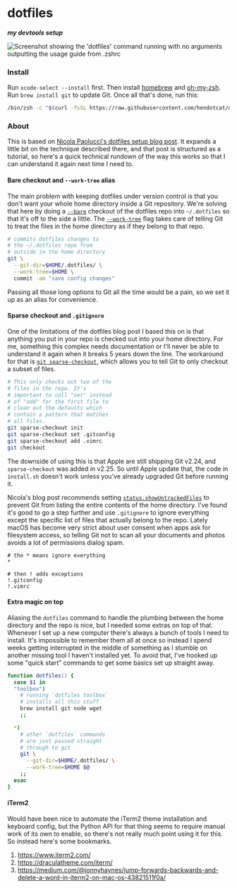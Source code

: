 dotfiles
========

_**my devtools setup**_


![Screenshot showing the 'dotfiles' command running with no arguments outputting
the usage guide from .zshrc](https://github.com/hendotcat/dotfiles/blob/trunk/screenshot.png?raw=true)

### Install

Run `xcode-select --install` first.
Then install [homebrew] and [oh-my-zsh].
Run `brew install git` to update Git.
Once all that's done, run this:

```bash
/bin/zsh -c "$(curl -fsSL https://raw.githubusercontent.com/hendotcat/dotfiles/trunk/install.sh)"
```

### About

This is based on [Nicola Paolucci's dotfiles setup blog post][How to store dotfiles].
It expands a little bit on the technique described there, and that post is structured as a tutorial, so here's a quick technical rundown of the way this works so that I can understand it again next time I need to.

#### Bare checkout and `--work-tree` alias

The main problem with keeping dotfiles under version control is that you don't want your whole home directory inside a Git repository.
We're solving that here by doing a [`--bare`][--bare] checkout of the dotfiles repo into `~/.dotfiles` so that it's off to the side a little.
The [`--work-tree`][--work-tree] flag takes care of telling Git to treat the files in the home directory as if they belong to that repo.

```bash
# commits dotfiles changes to
# the ~/.dotfiles repo from
# outside in the home directory
git \
  --git-dir=$HOME/.dotfiles/ \
  --work-tree=$HOME \
  commit -am "save config changes"
```

Passing all those long options to Git all the time would be a pain, so we set it up as an alias for convenience.

#### Sparse checkout and `.gitignore`

One of the limitations of the dotfiles blog post I based this on is that anything you put in your repo is checked out into your home directory.
For me, something this complex needs documentation or I'll never be able to understand it again when it breaks 5 years down the line.
The workaround for that is [`git sparse-checkout`][sparse-checkout], which allows you to tell Git to only checkout a subset of files.

```bash
# This only checks out two of the
# files in the repo. It's
# important to call "set" instead
# of "add" for the first file to
# clean out the defaults which
# contain a pattern that matches
# all files.
git sparse-checkout init
git sparse-checkout set .gitconfig
git sparse-checkout add .vimrc
git checkout
```

The downside of using this is that Apple are still shipping Git v2.24, and `sparse-checkout` was added in v2.25. So until Apple update that, the code in `install.sh` doesn't work unless you've already upgraded Git before running it.

Nicola's blog post recommends setting [`status.showUntrackedFiles`][status.showUntrackedFiles] to prevent Git from listing the entire contents of the home directory. I've found it's good to go a step further and use `.gitignore` to ignore everything except the specific list of files that actually belong to the repo. Lately macOS has become very strict about user consent when apps ask for filesystem access, so telling Git not to scan all your documents and photos avoids a lot of permissions dialog spam.

```gitignore
# the * means ignore everything
*

# then ! adds exceptions
!.gitconfig
!.vimrc
```

#### Extra magic on top

Aliasing the `dotfiles` command to handle the plumbing between the home directory and the repo is nice, but I needed some extras on top of that. Whenever I set up a new computer there's always a bunch of tools I need to install. It's impossible to remember them all at once so instead I spend weeks getting interrupted in the middle of something as I stumble on another missing tool I haven't installed yet. To avoid that, I've hooked up some "quick start" commands to get some basics set up straight away.

```zsh
function dotfiles() {
  case $1 in
  "toolbox")
    # running `dotfiles toolbox`
    # installs all this stuff
    brew install git node wget
    ;;

  *)
    # other `dotfiles` commands
    # are just passed straight
    # through to git
    git \
      --git-dir=$HOME/.dotfiles/ \
      --work-tree=$HOME $@
    ;;
  esac
}
```

#### iTerm2

Would have been nice to automate the iTerm2 theme installation and keyboard config, but the Python API for that thing seems to require manual work of its own to enable, so there's not really much point using it for this. So instead here's some bookmarks.

1. https://www.iterm2.com/
1. https://draculatheme.com/iterm/
1. https://medium.com/@jonnyhaynes/jump-forwards-backwards-and-delete-a-word-in-iterm2-on-mac-os-43821511f0a/


[How to store dotfiles]: https://www.atlassian.com/git/tutorials/dotfiles
[homebrew]: https://brew.sh
[oh-my-zsh]: https://ohmyz.sh
[--bare]: https://git-scm.com/docs/git#Documentation/git.txt---bare
[--work-tree]: https://git-scm.com/docs/git#Documentation/git.txt---work-treeltpathgt
[sparse-checkout]: https://git-scm.com/docs/git-sparse-checkout
[status.showUntrackedFiles]: https://git-scm.com/docs/git-config#Documentation/git-config.txt-statusshowUntrackedFiles
